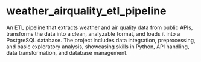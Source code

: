 # weather_airquality_etl_pipeline
An ETL pipeline that extracts weather and air quality data from public APIs, transforms the data into a clean, analyzable format, and loads it into a PostgreSQL database. The project includes data integration, preprocessing, and basic exploratory analysis, showcasing skills in Python, API handling, data transformation, and database management.
